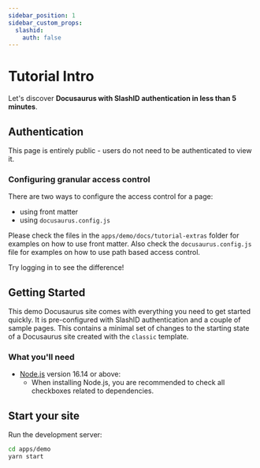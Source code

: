 ```yaml
---
sidebar_position: 1
sidebar_custom_props:
  slashid:
    auth: false
---
```


# Tutorial Intro

Let's discover **Docusaurus with SlashID authentication in less than 5 minutes**.

## Authentication

This page is entirely public - users do not need to be authenticated to view it.

### Configuring granular access control

There are two ways to configure the access control for a page:

- using front matter
- using `docusaurus.config.js`

Please check the files in the `apps/demo/docs/tutorial-extras` folder for examples on how to use front matter.
Also check the `docusaurus.config.js` file for examples on how to use path based access control.

Try logging in to see the difference!

## Getting Started

This demo Docusaurus site comes with everything you need to get started quickly. It is pre-configured with SlashID authentication and a couple of sample pages.
This contains a minimal set of changes to the starting state of a Docusaurus site created with the `classic` template.

### What you'll need

- [Node.js](https://nodejs.org/en/download/) version 16.14 or above:
  - When installing Node.js, you are recommended to check all checkboxes related to dependencies.

## Start your site

Run the development server:

```bash
cd apps/demo
yarn start
```
